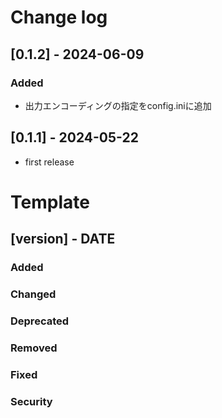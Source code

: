 
# Change log

## [0.1.2] - 2024-06-09
### Added
- 出力エンコーディングの指定をconfig.iniに追加

## [0.1.1] - 2024-05-22
- first release

# Template
## [version] - DATE
### Added
### Changed
### Deprecated
### Removed
### Fixed
### Security
